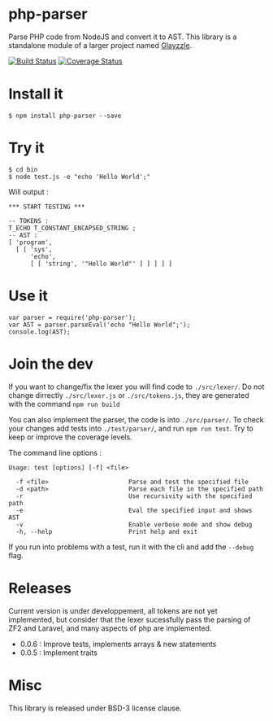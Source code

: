 php-parser
==========

Parse PHP code from NodeJS and convert it to AST. This library is a standalone module of a larger project named [Glayzzle](http://glayzzle.com).

[![Build Status](https://travis-ci.org/glayzzle/php-parser.svg)](https://travis-ci.org/glayzzle/php-parser)
[![Coverage Status](https://img.shields.io/coveralls/glayzzle/php-parser.svg)](https://coveralls.io/r/glayzzle/php-parser)

# Install it

```
$ npm install php-parser --save
```

# Try it

```
$ cd bin
$ node test.js -e "echo 'Hello World';"
```

Will output :
```
*** START TESTING ***

-- TOKENS :
T_ECHO T_CONSTANT_ENCAPSED_STRING ;
-- AST :
[ 'program',
  [ [ 'sys',
      'echo',
      [ [ 'string', '"Hello World"' ] ] ] ] ]
```

# Use it

```
var parser = require('php-parser');
var AST = parser.parseEval('echo "Hello World";');
console.log(AST);
```

# Join the dev

If you want to change/fix the lexer you will find code to `./src/lexer/`. Do not change dirrectly `./src/lexer.js` or `./src/tokens.js`, they are generated with the command `npm run build`

You can also implement the parser, the code is into `./src/parser/`. To check your changes add tests into `./test/parser/`, and run `npm run test`. Try to keep or improve the coverage levels.

The command line options :

```
Usage: test [options] [-f] <file>

  -f <file>                      Parse and test the specified file
  -d <path>                      Parse each file in the specified path
  -r                             Use recursivity with the specified path
  -e                             Eval the specified input and shows AST
  -v                             Enable verbose mode and show debug
  -h, --help                     Print help and exit
```

If you run into problems with a test, run it with the cli and add the `--debug` flag.

# Releases

Current version is under developpement, all tokens are not yet implemented, but consider that the lexer sucessfully pass the parsing of ZF2 and Laravel, and many aspects of php are implemented. 

* 0.0.6 : Improve tests, implements arrays & new statements
* 0.0.5 : Implement traits

# Misc

This library is released under BSD-3 license clause.
